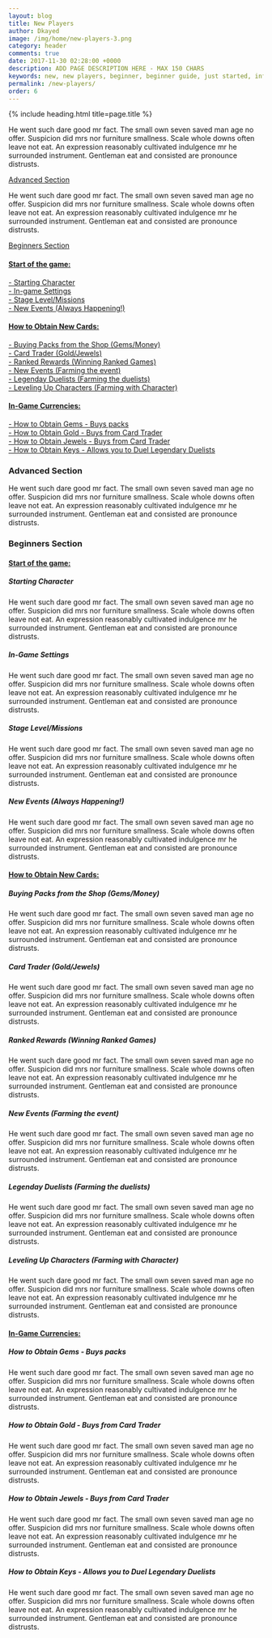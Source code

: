 ```yaml
---
layout: blog
title: New Players
author: Dkayed
image: /img/home/new-players-3.png
category: header
comments: true
date: 2017-11-30 02:28:00 +0000
description: ADD PAGE DESCRIPTION HERE - MAX 150 CHARS
keywords: new, new players, beginner, beginner guide, just started, info, information, how to play, how to start
permalink: /new-players/
order: 6
---
```


{% include heading.html title=page.title %}

<p>
    He went such dare good mr fact. The small own seven saved man age no offer. Suspicion did mrs nor furniture smallness. Scale whole downs often leave not eat. An expression reasonably cultivated indulgence mr he surrounded instrument. Gentleman eat and consisted are pronounce distrusts.
</p> 

<a class="h3 anchorColor" href="#advancedSection">Advanced Section</a>
<p>
    He went such dare good mr fact. The small own seven saved man age no offer. Suspicion did mrs nor furniture smallness. Scale whole downs often leave not eat. An expression reasonably cultivated indulgence mr he surrounded instrument. Gentleman eat and consisted are pronounce distrusts.
</p>

<a class="h3 anchorColor" href="#beginnersSection">Beginners Section</a>
<div style="margin-bottom: 1rem;">
    <h4><u>Start of the game:</u></h4>
    <div><a class="h5 anchorColor" href="#startingCharacter">- Starting Character</a></div>
    <div><a class="h5 anchorColor" href="#inGameSettings">- In-game Settings</a></div>
    <div><a class="h5 anchorColor" href="#stageLevel">- Stage Level/Missions</a></div>
    <div><a class="h5 anchorColor" href="#newEvents">- New Events (Always Happening!)</a></div>
</div>

<div style="margin-bottom: 1rem;">
    <h4><u>How to Obtain New Cards:</u></h4>
    <div><a class="h5 anchorColor" href="#buyingPacks">- Buying Packs from the Shop (Gems/Money)</a></div>
    <div><a class="h5 anchorColor" href="#cardTrader">- Card Trader (Gold/Jewels)</a></div>
    <div><a class="h5 anchorColor" href="#rankedRewards">- Ranked Rewards (Winning Ranked Games)</a></div>
    <div><a class="h5 anchorColor" href="#newEvents2">- New Events (Farming the event)</a></div>
    <div><a class="h5 anchorColor" href="#legendaryDuelists">- Legenday Duelists (Farming the duelists) </a></div>
    <div><a class="h5 anchorColor" href="#levelingUpCharacters">- Leveling Up Characters (Farming with Character)</a></div>
</div>

<div style="margin-bottom: 1rem;">
    <h4><u>In-Game Currencies:</u></h4>
    <div><a class="h5 anchorColor" href="#howToObtainGems">- How to Obtain Gems - Buys packs</a></div>
    <div><a class="h5 anchorColor" href="#howToObtainGold">- How to Obtain Gold - Buys from Card Trader</a></div>
    <div><a class="h5 anchorColor" href="#howToObtainJewels">- How to Obtain Jewels - Buys from Card Trader</a></div>
    <div><a class="h5 anchorColor" href="#howToObtainKeys">- How to Obtain Keys - Allows you to Duel Legendary Duelists</a></div>
</div>

<div id="newplayers-container">
    <h3 id="advancedSection" class="anchorTarget">Advanced Section</h3>
    <p>
        He went such dare good mr fact. The small own seven saved man age no offer. Suspicion did mrs nor furniture smallness. Scale whole downs often leave not eat. An expression reasonably cultivated indulgence mr he surrounded instrument. Gentleman eat and consisted are pronounce distrusts.
    </p>
    <h3 id="beginnersSection" class="anchorTarget">Beginners Section</h3>
    <h4><u>Start of the game:</u></h4>
    <h5 id="startingCharacter" class="anchorTarget">Starting Character</h5>
    <p>
        He went such dare good mr fact. The small own seven saved man age no offer. Suspicion did mrs nor furniture smallness. Scale whole downs often leave not eat. An expression reasonably cultivated indulgence mr he surrounded instrument. Gentleman eat and consisted are pronounce distrusts.
    </p>
    <h5 id="inGameSettings" class="anchorTarget">In-Game Settings</h5>
    <p>
        He went such dare good mr fact. The small own seven saved man age no offer. Suspicion did mrs nor furniture smallness. Scale whole downs often leave not eat. An expression reasonably cultivated indulgence mr he surrounded instrument. Gentleman eat and consisted are pronounce distrusts.
    </p>
    <h5 id="stageLevel" class="anchorTarget">Stage Level/Missions</h5>
    <p>
        He went such dare good mr fact. The small own seven saved man age no offer. Suspicion did mrs nor furniture smallness. Scale whole downs often leave not eat. An expression reasonably cultivated indulgence mr he surrounded instrument. Gentleman eat and consisted are pronounce distrusts.
    </p>
    <h5 id="newEvents" class="anchorTarget">New Events (Always Happening!)</h5>
    <p>
        He went such dare good mr fact. The small own seven saved man age no offer. Suspicion did mrs nor furniture smallness. Scale whole downs often leave not eat. An expression reasonably cultivated indulgence mr he surrounded instrument. Gentleman eat and consisted are pronounce distrusts.
    </p>
    <h4><u>How to Obtain New Cards:</u></h4>
    <h5 id="buyingPacks" class="anchorTarget">Buying Packs from the Shop (Gems/Money)</h5>
    <p>
        He went such dare good mr fact. The small own seven saved man age no offer. Suspicion did mrs nor furniture smallness. Scale whole downs often leave not eat. An expression reasonably cultivated indulgence mr he surrounded instrument. Gentleman eat and consisted are pronounce distrusts.
    </p>
    <h5 id="cardTrader" class="anchorTarget">Card Trader (Gold/Jewels)</h5>
    <p>
        He went such dare good mr fact. The small own seven saved man age no offer. Suspicion did mrs nor furniture smallness. Scale whole downs often leave not eat. An expression reasonably cultivated indulgence mr he surrounded instrument. Gentleman eat and consisted are pronounce distrusts.
    </p>
    <h5 id="rankedRewards" class="anchorTarget">Ranked Rewards (Winning Ranked Games)</h5>
    <p>
        He went such dare good mr fact. The small own seven saved man age no offer. Suspicion did mrs nor furniture smallness. Scale whole downs often leave not eat. An expression reasonably cultivated indulgence mr he surrounded instrument. Gentleman eat and consisted are pronounce distrusts.
    </p>
    <h5 id="newEvents2" class="anchorTarget">New Events (Farming the event)</h5>
    <p>
        He went such dare good mr fact. The small own seven saved man age no offer. Suspicion did mrs nor furniture smallness. Scale whole downs often leave not eat. An expression reasonably cultivated indulgence mr he surrounded instrument. Gentleman eat and consisted are pronounce distrusts.
    </p>
    <h5 id="legendaryDuelists" class="anchorTarget">Legenday Duelists (Farming the duelists)</h5>
    <p>
        He went such dare good mr fact. The small own seven saved man age no offer. Suspicion did mrs nor furniture smallness. Scale whole downs often leave not eat. An expression reasonably cultivated indulgence mr he surrounded instrument. Gentleman eat and consisted are pronounce distrusts.
    </p>
    <h5 id="levelingUpCharacters" class="anchorTarget">Leveling Up Characters (Farming with Character)</h5>
    <p>
        He went such dare good mr fact. The small own seven saved man age no offer. Suspicion did mrs nor furniture smallness. Scale whole downs often leave not eat. An expression reasonably cultivated indulgence mr he surrounded instrument. Gentleman eat and consisted are pronounce distrusts.
    </p>
    <h4><u>In-Game Currencies:</u></h4>
    <h5 id="howToObtainGems" class="anchorTarget">How to Obtain Gems - Buys packs</h5>
    <p>
        He went such dare good mr fact. The small own seven saved man age no offer. Suspicion did mrs nor furniture smallness. Scale whole downs often leave not eat. An expression reasonably cultivated indulgence mr he surrounded instrument. Gentleman eat and consisted are pronounce distrusts.
    </p>
    <h5 id="howToObtainGold" class="anchorTarget">How to Obtain Gold - Buys from Card Trader</h5>
    <p>
        He went such dare good mr fact. The small own seven saved man age no offer. Suspicion did mrs nor furniture smallness. Scale whole downs often leave not eat. An expression reasonably cultivated indulgence mr he surrounded instrument. Gentleman eat and consisted are pronounce distrusts.
    </p>
    <h5 id="howToObtainJewels" class="anchorTarget">How to Obtain Jewels - Buys from Card Trader</h5>
    <p>
        He went such dare good mr fact. The small own seven saved man age no offer. Suspicion did mrs nor furniture smallness. Scale whole downs often leave not eat. An expression reasonably cultivated indulgence mr he surrounded instrument. Gentleman eat and consisted are pronounce distrusts.
    </p>
    <h5 id="howToObtainKeys" class="anchorTarget">How to Obtain Keys - Allows you to Duel Legendary Duelists</h5>
    <p>
        He went such dare good mr fact. The small own seven saved man age no offer. Suspicion did mrs nor furniture smallness. Scale whole downs often leave not eat. An expression reasonably cultivated indulgence mr he surrounded instrument. Gentleman eat and consisted are pronounce distrusts.
    </p> 
</div>